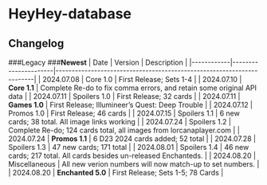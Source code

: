 # HeyHey-database

## Changelog
###Legacy
###**Newest**
| Date       | Version              | Description                                                           |
|------------|----------------------|-----------------------------------------------------------------------|
| 2024.07.08 | Core 1.0             | First Release; Sets 1-4                                               |
| 2024.07.10 | **Core 1.1**         | Complete Re-do to fix comma errors, and retain some original API data |
| 2024.07.11 | Spoilers 1.0         | First Release; 32 cards                                               |
| 2024.07.11 | **Games 1.0**        | First Release; Illumineer’s Quest: Deep Trouble                       |
| 2024.07.12 | Promos 1.0           | First Release; 46 cards                                               |
| 2024.07.15 | Spoilers 1.1         | 6 new cards; 38 total. All image links working                        |
| 2024.07.24 | Spoilers 1.2         | Complete Re-do; 124 cards total, all images from lorcanaplayer.com    |
| 2024.07.24 | **Promos 1.1**       | 6 D23 2024 cards added; 52 total                                      |
| 2024.07.28 | Spoilers 1.3         | 47 new cards; 171 total                                               |
| 2024.08.01 | Spoilers 1.4         | 46 new cards; 217 total. All cards besides un-released Enchanteds.    |
| 2024.08.20 | Miscellaneous        | All new verion numbers will now match-up to set numbers.              |
| 2024.08.20 | **Enchanted 5.0**    | First Release; Sets 1-5; 78 Cards                                     |
